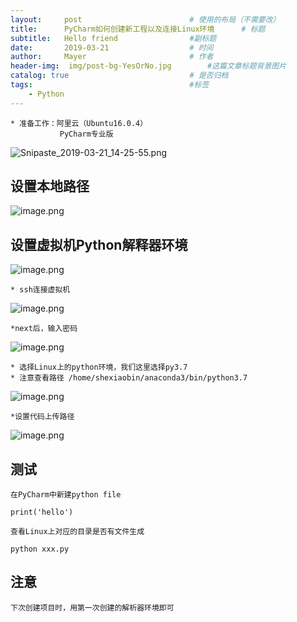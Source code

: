 ```yaml
---
layout:     post   				        # 使用的布局（不需要改）
title:      PyCharm如何创建新工程以及连接Linux环境	   # 标题 
subtitle:   Hello friend                #副标题
date:       2019-03-21				    # 时间
author:     Mayer					    # 作者
header-img:  img/post-bg-YesOrNo.jpg       	#这篇文章标题背景图片
catalog: true 						    # 是否归档
tags:								    #标签
    - Python
---
```






	* 准备工作：阿里云（Ubuntu16.0.4）
		       PyCharm专业版


![Snipaste_2019-03-21_14-25-55.png](https://upload-images.jianshu.io/upload_images/12269087-24f83310d9ac8a8e.png?imageMogr2/auto-orient/strip%7CimageView2/2/w/1240)

## 设置本地路径
![image.png](https://upload-images.jianshu.io/upload_images/12269087-e3cea2002c4f4e91.png?imageMogr2/auto-orient/strip%7CimageView2/2/w/1240)

	
## 设置虚拟机Python解释器环境

![image.png](https://upload-images.jianshu.io/upload_images/12269087-d99613493d0b3986.png?imageMogr2/auto-orient/strip%7CimageView2/2/w/1240)

	* ssh连接虚拟机

![image.png](https://upload-images.jianshu.io/upload_images/12269087-ffcdcb4b7abfb26f.png?imageMogr2/auto-orient/strip%7CimageView2/2/w/1240)

	*next后，输入密码

![image.png](https://upload-images.jianshu.io/upload_images/12269087-68bc7408f87f6963.png?imageMogr2/auto-orient/strip%7CimageView2/2/w/1240)


	* 选择Linux上的python环境，我们这里选择py3.7
	* 注意查看路径 /home/shexiaobin/anaconda3/bin/python3.7

![image.png](https://upload-images.jianshu.io/upload_images/12269087-4c3e27d764b15201.png?imageMogr2/auto-orient/strip%7CimageView2/2/w/1240)


	*设置代码上传路径

![image.png](https://upload-images.jianshu.io/upload_images/12269087-f49db9b2d51da4d3.png?imageMogr2/auto-orient/strip%7CimageView2/2/w/1240)


## 测试

	在PyCharm中新建python file


```
print('hello')
```
	 
	查看Linux上对应的目录是否有文件生成

```
python xxx.py
```
## 注意

	下次创建项目时，用第一次创建的解析器环境即可